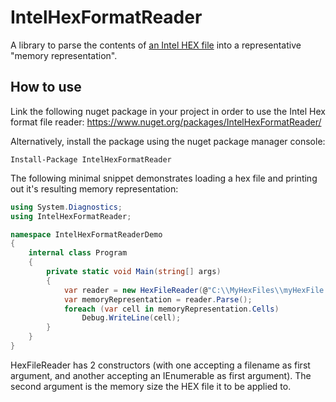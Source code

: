 # IntelHexFormatReader #

A library to parse the contents of [an Intel HEX file](https://en.wikipedia.org/wiki/Intel_HEX) into a representative "memory representation".

## How to use ##

Link the following nuget package in your project in order to use the Intel Hex format file reader: https://www.nuget.org/packages/IntelHexFormatReader/

Alternatively, install the package using the nuget package manager console:

```
Install-Package IntelHexFormatReader
```

The following minimal snippet demonstrates loading a hex file and printing out it's resulting memory representation:

```csharp
using System.Diagnostics;
using IntelHexFormatReader;

namespace IntelHexFormatReaderDemo
{
    internal class Program
    {
        private static void Main(string[] args)
        {
            var reader = new HexFileReader(@"C:\\MyHexFiles\\myHexFile.hex", 32768);
            var memoryRepresentation = reader.Parse();
            foreach (var cell in memoryRepresentation.Cells)
                Debug.WriteLine(cell);
        }
    }
}
```
HexFileReader has 2 constructors (with one accepting a filename as first argument, and another accepting an IEnumerable<string> as first argument). The second argument is the memory size the HEX file it to be applied to.
